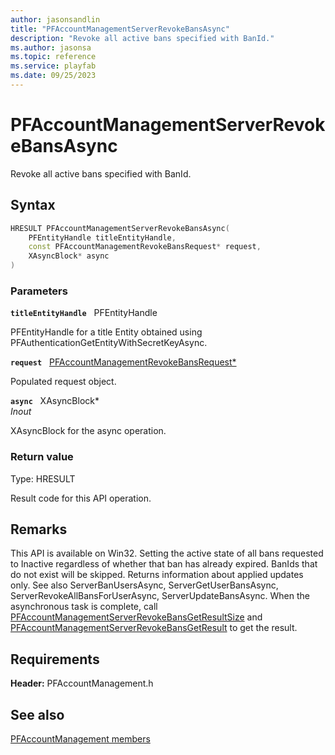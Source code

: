 ```yaml
---
author: jasonsandlin
title: "PFAccountManagementServerRevokeBansAsync"
description: "Revoke all active bans specified with BanId."
ms.author: jasonsa
ms.topic: reference
ms.service: playfab
ms.date: 09/25/2023
---
```


# PFAccountManagementServerRevokeBansAsync  

Revoke all active bans specified with BanId.  

## Syntax  
  
```cpp
HRESULT PFAccountManagementServerRevokeBansAsync(  
    PFEntityHandle titleEntityHandle,  
    const PFAccountManagementRevokeBansRequest* request,  
    XAsyncBlock* async  
)  
```  
  
### Parameters  
  
**`titleEntityHandle`** &nbsp; PFEntityHandle  
  
PFEntityHandle for a title Entity obtained using PFAuthenticationGetEntityWithSecretKeyAsync.  
  
**`request`** &nbsp; [PFAccountManagementRevokeBansRequest*](../../pfaccountmanagementtypes/structs/pfaccountmanagementrevokebansrequest.md)  
  
Populated request object.  
  
**`async`** &nbsp; XAsyncBlock*  
*_Inout_*  
  
XAsyncBlock for the async operation.  
  
  
### Return value
Type: HRESULT
  
Result code for this API operation.
  
## Remarks  
  
This API is available on Win32. Setting the active state of all bans requested to Inactive regardless of whether that ban has already expired. BanIds that do not exist will be skipped. Returns information about applied updates only. See also ServerBanUsersAsync, ServerGetUserBansAsync, ServerRevokeAllBansForUserAsync, ServerUpdateBansAsync. When the asynchronous task is complete, call [PFAccountManagementServerRevokeBansGetResultSize](pfaccountmanagementserverrevokebansgetresultsize.md) and [PFAccountManagementServerRevokeBansGetResult](pfaccountmanagementserverrevokebansgetresult.md) to get the result.
  
## Requirements  
  
**Header:** PFAccountManagement.h
  
## See also  
[PFAccountManagement members](../pfaccountmanagement_members.md)  

  
  
